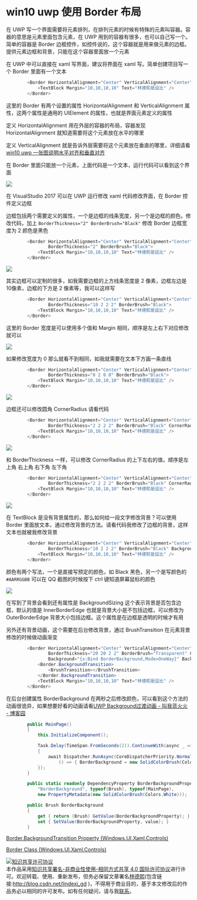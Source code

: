 
# win10 uwp 使用 Border 布局

在 UWP 写一个界面需要将元素排列，在排列元素的时候有特殊的元素叫容器。容器的意思是元素里面包含元素，在 UWP 用到的容器有很多，也可以自己写一个。简单的容器是 Border 边框控件，如控件说的，这个容器就是用来做元素的边框。提供元素边框和背景，只能在这个容器里面放一个元素

<!--more-->


<!-- csdn -->

在 UWP 中可以直接在 xaml 写界面，建议将界面在 xaml 写。简单创建项目写一个 Border 里面有一个文本

```csharp
        <Border HorizontalAlignment="Center" VerticalAlignment="Center">
            <TextBlock Margin="10,10,10,10" Text="林德熙是逗比" />
        </Border>
```

这里的 Border 有两个设置的属性 HorizontalAlignment 和 VerticalAlignment 属性，这两个属性是通用的 UIElement 的属性，也就是界面元素定义的属性

定义 HorizontalAlignment 用在外层的容器的布局，容器发现 HorizontalAlignment 就知道需要将这个元素放在水平的哪里

定义 VerticalAlignment 就是告诉外层需要将这个元素放在垂直的哪里，详细请看 [win10 uwp 一张图说明水平对齐和垂直对齐](https://blog.lindexi.com/post/win10-uwp-%E4%B8%80%E5%BC%A0%E5%9B%BE%E8%AF%B4%E6%98%8E%E6%B0%B4%E5%B9%B3%E5%AF%B9%E9%BD%90%E5%92%8C%E5%9E%82%E7%9B%B4%E5%AF%B9%E9%BD%90.html )

在 Border 里面只能放一个元素，上面代码是一个文本，运行代码可以看到这个界面

<!-- ![](image/win10 uwp 使用 Border 布局/win10 uwp 使用 Border 布局0.png) -->

![](http://image.acmx.xyz/lindexi%2F2019331155659628)

在 VisualStudio 2017 可以在 UWP 运行修改 xaml 代码修改界面，在 Border 控件定义边框

边框包括两个需要定义的属性，一个是边框的线条宽度，另一个是边框的颜色。修改代码，加上 `BorderThickness="2" BorderBrush="Black"` 修改 Border 边框宽度为 2 颜色是黑色

```csharp
        <Border HorizontalAlignment="Center" VerticalAlignment="Center"
                BorderThickness="2" BorderBrush="Black">
            <TextBlock Margin="10,10,10,10" Text="林德熙是逗比" />
        </Border>
```

<!-- ![](image/win10 uwp 使用 Border 布局/win10 uwp 使用 Border 布局1.png) -->

![](http://image.acmx.xyz/lindexi%2F20193311602977)

其实边框可以定制的很多，如我需要边框的上方线条宽度是 2 像素，边框左边是10像素，边框的下方是 2 像素等，我可以这样写

```csharp
        <Border HorizontalAlignment="Center" VerticalAlignment="Center"
                BorderThickness="10 2 2 2" BorderBrush="Black">
            <TextBlock Margin="10,10,10,10" Text="林德熙是逗比" />
        </Border>
```

这里的 Border 宽度是可以使用多个值和 Margin 相同，顺序是左上右下对应修改就可以

<!-- ![](image/win10 uwp 使用 Border 布局/win10 uwp 使用 Border 布局2.png) -->

![](http://image.acmx.xyz/lindexi%2F201933116232839)

如果修改宽度为 0 那么就看不到相同，如我就需要在文本下方画一条直线

```csharp
        <Border HorizontalAlignment="Center" VerticalAlignment="Center"
                BorderThickness="0 2 0 0" BorderBrush="Black">
            <TextBlock Margin="10,10,10,10" Text="林德熙是逗比" />
        </Border>
```

<!-- ![](image/win10 uwp 使用 Border 布局/win10 uwp 使用 Border 布局6.png) -->

![](http://image.acmx.xyz/lindexi%2F2019331161139357)

边框还可以修改圆角 CornerRadius 请看代码

```csharp
        <Border HorizontalAlignment="Center" VerticalAlignment="Center"
                BorderThickness="2 2 2 2" BorderBrush="Black" CornerRadius="5">
            <TextBlock Margin="10,10,10,10" Text="林德熙是逗比" />
        </Border>
```

<!-- ![](image/win10 uwp 使用 Border 布局/win10 uwp 使用 Border 布局4.png) -->

![](http://image.acmx.xyz/lindexi%2F20193311673641)

和 BorderThickness 一样，可以修改 CornerRadius 的上下左右的值，顺序是左上角 右上角 右下角 左下角

```csharp
        <Border HorizontalAlignment="Center" VerticalAlignment="Center"
                BorderThickness="2 2 2 2" BorderBrush="Black" CornerRadius="5 2 10 2">
            <TextBlock Margin="10,10,10,10" Text="林德熙是逗比" />
        </Border>
```

<!-- ![](image/win10 uwp 使用 Border 布局/win10 uwp 使用 Border 布局5.png) -->

![](http://image.acmx.xyz/lindexi%2F2019331161219198)

在 TextBlock 是没有背景属性的，那么如何给一段文字修改背景？可以使用 Border 里面放文本，通过修改背景的方法。请看代码我修改了边框的背景，这样文本也就被我修改背景

```csharp
        <Border HorizontalAlignment="Center" VerticalAlignment="Center"
                BorderThickness="10 2 2 2" BorderBrush="Black" Background="#0F252525">
            <TextBlock Margin="10,10,10,10" Text="林德熙是逗比" />
        </Border>
```

颜色有两个写法，一个是直接写预定的颜色，如 Black 黑色，另一个是写颜色的 `#AARRGGBB` 可以在 QQ 截图的时候按下 ctrl 键知道屏幕鼠标的颜色

<!-- ![](image/win10 uwp 使用 Border 布局/win10 uwp 使用 Border 布局3.png) -->

![](http://image.acmx.xyz/lindexi%2F201933116551921)

在写到了背景会看到还有属性是 BackgroundSizing 这个表示背景是否包含边框，默认的值是 InnerBorderEdge 也就是背景大小是不包括边框，可以修改为 OuterBorderEdge 背景大小包括边框。这个属性是在边框是透明的时候才有用

另外还有背景动画，这个需要在后台修改背景，通过 BrushTransition 在元素背景修改的时候做动画渐变

```csharp
        <Border HorizontalAlignment="Center" VerticalAlignment="Center"
                BorderThickness="20 20 2 2" BorderBrush="Transparent" CornerRadius="5 2 10 2"
                Background="{x:Bind BorderBackground,Mode=OneWay}" BackgroundSizing="OuterBorderEdge">
            <Border.BackgroundTransition>
                <BrushTransition></BrushTransition>
            </Border.BackgroundTransition>
            <TextBlock Margin="10,10,10,10" Text="林德熙是逗比" />
        </Border>
```

在后台创建属性 BorderBackground 在两秒之后修改颜色，可以看到这个方法的动画很诡异，如果想要好看的动画请看[UWP Background过渡动画 - 叫我蓝火火 - 博客园](https://www.cnblogs.com/blue-fire/p/9617275.html )

```csharp
        public MainPage()
        {
            this.InitializeComponent();

            Task.Delay(TimeSpan.FromSeconds(2)).ContinueWith(async _ =>
            {
                await Dispatcher.RunAsync(CoreDispatcherPriority.Normal,
                    () => { BorderBackground = new SolidColorBrush(Colors.Black); });
            });
        }

        public static readonly DependencyProperty BorderBackgroundProperty = DependencyProperty.Register(
            "BorderBackground", typeof(Brush), typeof(MainPage),
            new PropertyMetadata(new SolidColorBrush(Colors.White)));

        public Brush BorderBackground
        {
            get { return (Brush) GetValue(BorderBackgroundProperty); }
            set { SetValue(BorderBackgroundProperty, value); }
        }
```

[Border.BackgroundTransition Property (Windows.UI.Xaml.Controls)](https://docs.microsoft.com/en-us/uwp/api/windows.ui.xaml.controls.border.backgroundtransition )

[Border Class (Windows.UI.Xaml.Controls)](https://docs.microsoft.com/en-us/uwp/api/windows.ui.xaml.controls.border )





<a rel="license" href="http://creativecommons.org/licenses/by-nc-sa/4.0/"><img alt="知识共享许可协议" style="border-width:0" src="https://licensebuttons.net/l/by-nc-sa/4.0/88x31.png" /></a><br />本作品采用<a rel="license" href="http://creativecommons.org/licenses/by-nc-sa/4.0/">知识共享署名-非商业性使用-相同方式共享 4.0 国际许可协议</a>进行许可。欢迎转载、使用、重新发布，但务必保留文章署名[林德熙](http://blog.csdn.net/lindexi_gd)(包含链接:http://blog.csdn.net/lindexi_gd )，不得用于商业目的，基于本文修改后的作品务必以相同的许可发布。如有任何疑问，请与我[联系](mailto:lindexi_gd@163.com)。